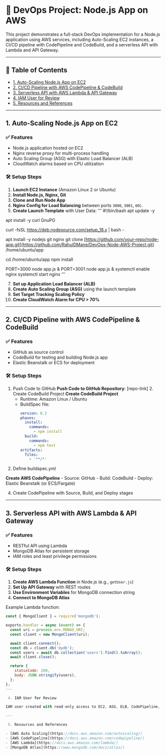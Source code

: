 # 🚀 DevOps Project: Node.js App on AWS

This project demonstrates a full-stack DevOps implementation for a Node.js application using AWS services, including Auto-Scaling EC2 instances, a CI/CD pipeline with CodePipeline and CodeBuild, and a serverless API with Lambda and API Gateway.

---

## 📌 Table of Contents

- [1. Auto-Scaling Node.js App on EC2](#1-auto-scaling-nodejs-app-on-ec2)
- [2. CI/CD Pipeline with AWS CodePipeline & CodeBuild](#2-cicd-pipeline-with-aws-codepipeline--codebuild)
- [3. Serverless API with AWS Lambda & API Gateway](#3-serverless-api-with-aws-lambda--api-gateway)
- [4. IAM User for Review](#4-iam-user-for-review)
- [5. Resources and References](#5-resources-and-references)

---

## 1. Auto-Scaling Node.js App on EC2

### ✅ Features
- Node.js application hosted on EC2
- Nginx reverse proxy for multi-process handling
- Auto Scaling Group (ASG) with Elastic Load Balancer (ALB)
- CloudWatch alarms based on CPU utilization

### 🛠️ Setup Steps
1. **Launch EC2 Instance** (Amazon Linux 2 or Ubuntu)
2. **Install Node.js, Nginx, Git**
3. **Clone and Run Node App**
4. **Nginx Config for Load Balancing** between ports `3000`, `3001`, etc.
5. **Create Launch Template** with User Data:
   '''
 #!/bin/bash
apt update -y

apt install -y curl GnuPG

curl -fsSL https://deb.nodesource.com/setup_18.x | bash -

apt install -y nodejs git nginx
git clone [https://github.com/your-repo/node-app.git](https://github.com/RahulDMane/DevOps-Node-AWS-Project.git) /home/ubuntu/app

cd /home/ubuntu/app
npm install

PORT=3000 node app.js &
PORT=3001 node app.js &
systemctl enable nginx
systemctl start nginx
'''


7. **Set up Application Load Balancer (ALB)**
8. **Create Auto Scaling Group (ASG)** using the launch template
9. **Set Target Tracking Scaling Policy**
10. **Create CloudWatch Alarm for CPU > 70%**

---

## 2. CI/CD Pipeline with AWS CodePipeline & CodeBuild

### ✅ Features
- GitHub as source control
- CodeBuild for testing and building Node.js app
- Elastic Beanstalk or ECS for deployment

### 🛠️ Setup Steps
1. Push Code to GitHub
 **Push Code to GitHub Repository**: [repo-link]
      2. Create CodeBuild Project
 **Create CodeBuild Project**
    - Runtime: Amazon Linux / Ubuntu
    - BuildSpec file:
      ```yaml
      version: 0.2
      phases:
        install:
          commands:
            - npm install
        build:
          commands:
            - npm test
      artifacts:
        files:
          - '**/*'
      ```
3. Define buildspec.yml
   
 **Create AWS CodePipeline**
    - Source: GitHub
    - Build: CodeBuild
    - Deploy: Elastic Beanstalk (or ECS/Fargate)

4. Create CodePipeline with Source, Build, and Deploy stages
---

## 3. Serverless API with AWS Lambda & API Gateway

### ✅ Features
- RESTful API using Lambda
- MongoDB Atlas for persistent storage
- IAM roles and least privilege permissions

### 🛠️ Setup Steps
1. **Create AWS Lambda Function** in Node.js (e.g., `getUser.js`)
2. **Set Up API Gateway** with REST routes
3. **Use Environment Variables** for MongoDB connection string
4. **Connect to MongoDB Atlas**

Example Lambda function:
```javascript
const { MongoClient } = require('mongodb');

exports.handler = async (event) => {
  const uri = process.env.MONGO_URI;
  const client = new MongoClient(uri);

  await client.connect();
  const db = client.db('mydb');
  const users = await db.collection('users').find().toArray();
  await client.close();

  return {
    statusCode: 200,
    body: JSON.stringify(users),
  };
};
---

 4. IAM User for Review

IAM user created with read-only access to EC2, ASG, ELB, CodePipeline, Lambda, and CloudWatch for review purposes.

---

 5. Resources and References

- [AWS Auto Scaling](https://docs.aws.amazon.com/autoscaling/)
- [AWS CodePipeline](https://docs.aws.amazon.com/codepipeline/)
- [AWS Lambda](https://docs.aws.amazon.com/lambda/)
- [MongoDB Atlas](https://www.mongodb.com/docs/atlas/)
